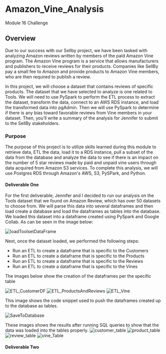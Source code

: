 # Amazon_Vine_Analysis
Module 16 Challenge

## Overview

Due to our success with our Sellby project, we have been tasked with analyzing Amazon reviews written by members of the paid Amazon Vine program. The Amazon Vine program is a service that allows manufacturers and publishers to receive reviews for their products. Companies like SellBy pay a small fee to Amazon and provide products to Amazon Vine members, who are then required to publish a review.

In this project, we will choose a dataset that contains reviews of specific products.  The dataset that we have selected to analyze is one related to Tools. We will need to use PySpark to perform the ETL process to extract the dataset, transform the data, connect to an AWS RDS instance, and load the transformed data into pgAdmin. Then we will use PySpark to determine if there is any bias toward favorable reviews from Vine members in your dataset. Then, you’ll write a summary of the analysis for Jennifer to submit to the SellBy stakeholders.

### Purpose

The purpose of this project is to utilize skills learned during this module to retrieve data, ETL the data, load it to a RDS instance, pull a subset of the data from the database and analyze the data to see if there is an impact on the number of 5 star reviews made by paid and unpaid vine users through data acquired from Amazon S3 services.  To complete this analysis, we will use Postgres RDS through Amazon's AWS, S3, PySPark, and Python.

#### Deliverable One

For the first deliverable, Jennifer and I decided to run our analysis on the Tools dataset that we found on Amazon Review, which has over 50 datasets to choose from. We will parse this data into several dataframes and then load create a database and load the dataframes as tables into the database.  We loaded this dataset into a dataframe created using PySpark and Google Collab.  As can be seen in the image below:

![loadToolsetDataFrame](resources/loadToolsetDataFrame.png)

Next, once the dataset loaded, we performed the following steps:
* Run an ETL to create a dataframe that is specific to the Customers
* Run an ETL to create a dataframe that is specific to the Products
* Run an ETL to create a dataframe that is specific to the Reviews
* Run an ETL to create a dataframe that is specific to the Vines

The images below show the creation of the dataframes per the specific table

![ETL_CustomerDF](resources/ETL_CustomerDF.png) ![ETL_ProductsAndReviews](resources/ETL_ProductsAndReviews.png)
![ETL_Vine](resources/ETL_Vine.png)

This image shows the code snippet used to push the dataframes created up to the database as tables.

![SaveToDatabase](resources/SaveToDatabase.png)

These images shows the results after running SQL queries to show that the data was loaded into the tables properly. 
![customer_table](resources/customer_table.png)  ![product_table](resources/product_table.png)
![review_table](resources/review_table.png)  ![vine_Table](resources/vine_Table.png) 


#### Deliverable Two
